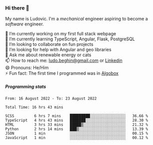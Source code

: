 ### Hi there 👋

My name is Ludovic. I'm a *mechanical* engineer aspiring to become a *software* engineer.

 🔭 I’m currently working on my first full stack webpage<br/>
 🌱 I’m currently learning TypeScript, Angular, Flask, PostgreSQL<br/>
 👯 I’m looking to collaborate on fun projects<br/>
 🤔 I’m looking for help with Angular and geo libraries<br/>
 💬 Ask me about renewable energy or cats<br/>
 📫 How to reach me: ludo.beghin@gmail.com or [Linkedin](https://www.linkedin.com/in/ludovic-beghin/)<br/>
 😄 Pronouns: He/Him<br/>
 ⚡ Fun fact: The first time I programmed was in [Algobox](https://fr.wikipedia.org/wiki/Algobox)<br/>

##### Programming stats
<!--START_SECTION:waka-->

```text
From: 16 August 2022 - To: 23 August 2022

Total Time: 16 hrs 43 mins

SCSS         6 hrs 7 mins    █████████░░░░░░░░░░░░░░░░   36.66 %
TypeScript   4 hrs 43 mins   ███████░░░░░░░░░░░░░░░░░░   28.30 %
HTML         3 hrs 33 mins   █████▒░░░░░░░░░░░░░░░░░░░   21.32 %
Python       2 hrs 14 mins   ███▒░░░░░░░░░░░░░░░░░░░░░   13.39 %
JSON         1 min           ░░░░░░░░░░░░░░░░░░░░░░░░░   00.15 %
JavaScript   1 min           ░░░░░░░░░░░░░░░░░░░░░░░░░   00.12 %
```

<!--END_SECTION:waka-->
